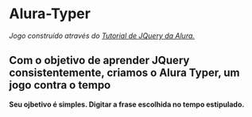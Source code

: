 # Alura-Typer
<em> Jogo construído através do <a href = "https://cursos.alura.com.br/course/jquery-a-biblioteca-do-mercado"> Tutorial de JQuery da Alura. </a> </em> <br>

<h2>
Com o objetivo de aprender JQuery consistentemente, 
criamos o Alura Typer, um jogo contra o tempo
</h2>
<strong>
Seu ojbetivo é simples. Digitar a frase escolhida no tempo estipulado. 
</strong>

